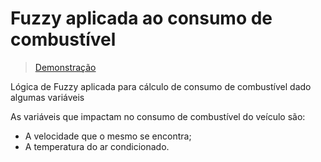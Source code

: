 # Fuzzy aplicada ao consumo de combustível

> [Demonstração](https://colab.research.google.com/drive/1VwlnyPma-wm0pDFUwLpdVJp2jeaozaG1)

Lógica de Fuzzy aplicada para cálculo de consumo de combustível dado algumas variáveis

As variáveis que impactam no consumo de combustível do veículo são:

- A velocidade que o mesmo se encontra;
- A temperatura do ar condicionado.
